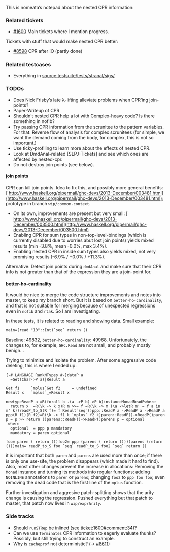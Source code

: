 
This is nomeata’s notepad about the nested CPR information:

### Related tickets

- [\#1600](https://gitlab.haskell.org//ghc/ghc/issues/1600) Main tickets where I mention progress.


Tickets with stuff that would make nested CPR better:

- [\#8598](https://gitlab.haskell.org//ghc/ghc/issues/8598) CPR after IO (partly done)

### Related testcases

- Everything in [source:testsuite/tests/stranal/sigs/](/trac/ghc/browser/testsuite/tests/stranal/sigs)

### TODOs

- Does Nick Frisby’s late λ-lifting alleviate problems when CPR’ing join-points?
- Paper-Writeup of CPR
- Shouldn’t nested CPR help a lot with Complex-heavy code? Is there something in nofib?
- Try passing CPR information from the scrunitee to the pattern variables. For that: Reverse flow of analysis for complex scrunitees (for simple, we want the demand coming from the body, for complex, this is not so important.)
- Use ticky-profiling to learn more about the effects of nested CPR.
- Look at DmdAnal-related \[SLPJ-Tickets\] and see which ones are affected by nested-cpr.
- Do not destroy join points (see below).

#### join points


CPR can kill join points. Idea to fix this, and possibly more general benefits:
[ http://www.haskell.org/pipermail/ghc-devs/2013-December/003481.html](http://www.haskell.org/pipermail/ghc-devs/2013-December/003481.html); prototype in branch `wip/common-context`.

- On its own, improvements are present but very small: [ http://www.haskell.org/pipermail/ghc-devs/2013-December/003500.html](http://www.haskell.org/pipermail/ghc-devs/2013-December/003500.html)
- Enabling CPR for sum types in non-top-level-bindings (which is currently disabled due to worries abut lost join points) yields mixed results (min -3.8%, mean -0.0%, max 3.4%).
- Enabling nested CPR in inside sum types also yields mixed, not very promising results (-6.9% / +0.0% / +11.3%).


Alternative: Detect join points during `dmdAnal` and make sure that their CPR info is not greater than that of the expression they are a join-point for.

#### better-ho-cardinality


It would be nice to merge the code structure improvements and notes into master, to keep my branch short. But it is based on `better-ho-cardinality`, and that is not suitable for merging because of unexpected regressions even in `nofib` and `rtak`. So I am investigating.


In these tests, it is related to reading and showing data. Small example:

```
main=(read "10"::Int)`seq` return ()
```


Baseline: 49832, `better-ho-cardinality`: 49968. Unfortunately, the changes to, for example, `GHC.Read` are not small, and probably mostly benign...


Trying to minimize and isolate the problem. After some aggressive code deleting, this is where I ended up:

```
{-# LANGUAGE RankNTypes #-}dataP a
  =Get(Char->P a)|Result a

Get f1     `mplus`Get f2     = undefined
Result x   `mplus`_=Result x

newtypeReadP a =R(forall b .(a ->P b)->P b)instanceMonadReadPwhere
  return x  =R(\k -> k x)R m >>= f =R(\k -> m (\a ->letR m' = f a in m' k))readP_to_S(R f)= f Result`seq`()ppp::ReadP a ->ReadP a ->ReadP a
ppp(R f1)(R f2)=R(\k -> f1 k `mplus` f2 k)paren::ReadP()->ReadP()paren p = p >> return ()parens::ReadP()->ReadP()parens p = optional
 where
  optional  = ppp p mandatory
  mandatory = paren optional

foo= paren ( return ())foo2= ppp (parens ( return ()))(parens (return ()))main= readP_to_S foo `seq` readP_to_S foo2 `seq` return ()
```


it is important that both `paren` and `parens` are used more than once; if there is only one use-site, the problem disappears (which made it hard to find). Also, most other changes prevent the increase in allocations: Removing the `Monad` instance and turning its methods into regular functions; adding `NOINLINE` annotations to `paren` or `parens`; changing `foo2` to `ppp foo foo`; even removing the dead code that is the first line of the `mplus` function.


Further investigation and aggresive patch-splitting shows that the arity change is causing the regression. Pushed everything but that patch to master, that patch now lives in `wip/exprArity`.

### Side tracks

- Should `runSTRep` be inlined (see [ticket:1600\#comment:34](https://gitlab.haskell.org//ghc/ghc/issues/1600))?
- Can we use `Terminates` CPR information to eagerly evaluate thunks? Possibly, but still trying to construct an example.
- Why is `cacheprof` not deterministic? (→ [\#8611](https://gitlab.haskell.org//ghc/ghc/issues/8611))
